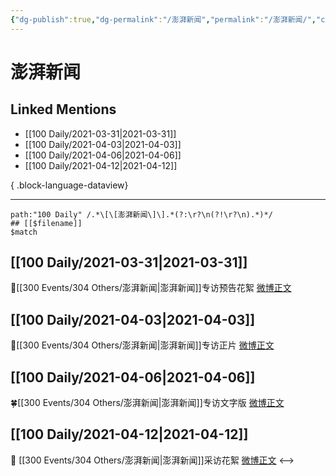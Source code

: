 ```yaml
---
{"dg-publish":true,"dg-permalink":"/澎湃新闻","permalink":"/澎湃新闻/","created":"2023-04-09T15:18:44.000+08:00","updated":"2023-08-24T19:42:34.710+08:00"}
---
```


# 澎湃新闻

## Linked Mentions
- [[100 Daily/2021-03-31\|2021-03-31]]
- [[100 Daily/2021-04-03\|2021-04-03]]
- [[100 Daily/2021-04-06\|2021-04-06]]
- [[100 Daily/2021-04-12\|2021-04-12]]

{ .block-language-dataview}

---

```expander
path:"100 Daily" /.*\[\[澎湃新闻\]\].*(?:\r?\n(?!\r?\n).*)*/
## [[$filename]]
$match
```
## [[100 Daily/2021-03-31\|2021-03-31]]
🌟[[300 Events/304 Others/澎湃新闻\|澎湃新闻]]专访预告花絮 [微博正文](https://m.weibo.cn/6466290670/4620915873418665)
## [[100 Daily/2021-04-03\|2021-04-03]]
🌟[[300 Events/304 Others/澎湃新闻\|澎湃新闻]]专访正片 [微博正文](https://m.weibo.cn/6466290670/4621840524512024)
## [[100 Daily/2021-04-06\|2021-04-06]]
🍀[[300 Events/304 Others/澎湃新闻\|澎湃新闻]]专访文字版 [微博正文](https://weibo.com/6466290670/K9EUBkt7R)
## [[100 Daily/2021-04-12\|2021-04-12]]
🌟 [[300 Events/304 Others/澎湃新闻\|澎湃新闻]]采访花絮 [微博正文](https://m.weibo.cn/6466290670/4625182826434788)
<-->